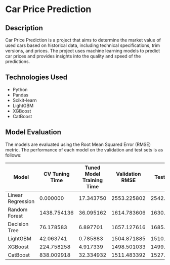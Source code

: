 # Car Price Prediction

## Description
Car Price Prediction is a project that aims to determine the market value of used cars based on historical data, including technical specifications, trim versions, and prices. The project uses machine learning models to predict car prices and provides insights into the quality and speed of the predictions.

## Technologies Used
- Python
- Pandas
- Scikit-learn
- LightGBM
- XGBoost
- CatBoost

## Model Evaluation
The models are evaluated using the Root Mean Squared Error (RMSE) metric. The performance of each model on the validation and test sets is as follows:


| Model             | CV Tuning Time | Tuned Model Training Time | Validation RMSE | Test RMSE   | Prediction Time |
|-------------------|---------------|---------------------------|-----------------|-------------|-----------------|
| Linear Regression | 0.000000      | 17.343750                 | 2553.225802     | 2542.670145 | 0.067149        |
| Random Forest     | 1438.754136   | 36.095162                 | 1614.783606     | 1630.854449 | 0.135137        |
| Decision Tree     | 76.178583     | 6.897701                  | 1657.127616     | 1685.447806 | 0.074401        |
| LightGBM          | 42.063741     | 0.785883                  | 1504.871885     | 1510.258370 | 0.130114        |
| XGBoost           | 224.758258    | 4.917339                  | 1498.501033     | 1499.988799 | 0.151498        |
| CatBoost          | 838.009918    | 32.334932                 | 1511.483392     | 1527.589387 | 0.104630        |


